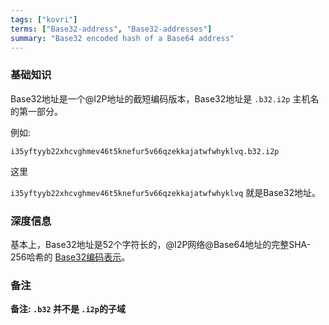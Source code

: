 ```yaml
---
tags: ["kovri"]
terms: ["Base32-address", "Base32-addresses"]
summary: "Base32 encoded hash of a Base64 address"
---
```


### 基础知识

Base32地址是一个@I2P地址的截短编码版本，Base32地址是 `.b32.i2p` 主机名的第一部分。

例如:

`i35yftyyb22xhcvghmev46t5knefur5v66qzekkajatwfwhyklvq.b32.i2p`

这里

`i35yftyyb22xhcvghmev46t5knefur5v66qzekkajatwfwhyklvq` 就是Base32地址。

### 深度信息

基本上，Base32地址是52个字符长的，@I2P网络@Base64地址的完整SHA-256哈希的 [Base32编码表示](https://en.wikipedia.org/wiki/Base32)。

### 备注

**备注: `.b32` 并不是 `.i2p`的子域**
